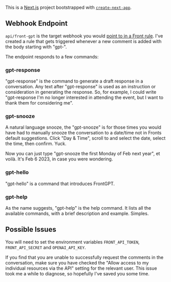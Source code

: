 This is a [Next.js](https://nextjs.org/) project bootstrapped with [`create-next-app`](https://github.com/vercel/next.js/tree/canary/packages/create-next-app).

## Webhook Endpoint

`api/front-gpt` is the target webhook you would [point to in a Front rule](https://help.front.com/t/x129yt/how-to-enable-and-use-the-webhooks-integration). I've created a rule that gets triggered whenever a new comment is added with the body starting with "gpt-".

The endpoint responds to a few commands:

### gpt-response

"gpt-response" is the command to generate a draft response in a conversation. Any text after "gpt-response" is used as an instruction or consideration in generating the response. So, for example, I could write "gpt-response I'm no longer interested in attending the event, but I want to thank them for considering me".

### gpt-snooze

A natural language snooze, the "gpt-snooze" is for those times you would have had to manually snooze the conversation to a date/time not in Fronts default suggestions. Click "Day & Time", scroll to and select the date, select the time, then confirm. Yuck.

Now you can just type "gpt-snooze the first Monday of Feb next year", et voilà. It's Feb 6 2023, in case you were wondering.

### gpt-hello

"gpt-hello" is a command that introduces FrontGPT.

### gpt-help

As the name suggests, "gpt-help" is the help command. It lists all the available commands, with a brief description and example. Simples.

## Possible Issues

You will need to set the environment variables `FRONT_API_TOKEN`, `FRONT_API_SECRET` and `OPENAI_API_KEY`.

If you find that you are unable to successfully request the comments in the conversation, make sure you have checked the "Allow access to my individual resources via the API" setting for the relevant user. This issue took me a while to diagnose, so hopefully I've saved you some time.
